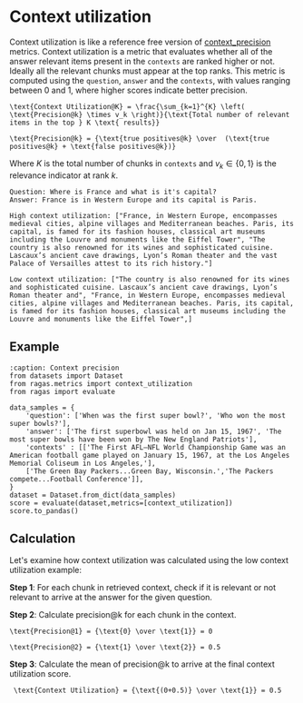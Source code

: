 # Context utilization

Context utilization is like a reference free version of [context_precision](context_precision.md) metrics. Context utilization is a metric that evaluates whether all of the answer relevant items present in the `contexts` are ranked higher or not. Ideally all the relevant chunks must appear at the top ranks. This metric is computed using the `question`, `answer` and the `contexts`, with values ranging between 0 and 1, where higher scores indicate better precision. 


```{math}
\text{Context Utilization@K} = \frac{\sum_{k=1}^{K} \left( \text{Precision@k} \times v_k \right)}{\text{Total number of relevant items in the top } K \text{ results}}
````

```{math}
\text{Precision@k} = {\text{true positives@k} \over  (\text{true positives@k} + \text{false positives@k})}
````


Where $K$ is the total number of chunks in `contexts` and $v_k \in \{0, 1\}$ is the relevance indicator at rank $k$.

```{hint}
Question: Where is France and what is it's capital?
Answer: France is in Western Europe and its capital is Paris.

High context utilization: ["France, in Western Europe, encompasses medieval cities, alpine villages and Mediterranean beaches. Paris, its capital, is famed for its fashion houses, classical art museums including the Louvre and monuments like the Eiffel Tower", "The country is also renowned for its wines and sophisticated cuisine. Lascaux’s ancient cave drawings, Lyon’s Roman theater and the vast Palace of Versailles attest to its rich history."]  

Low context utilization: ["The country is also renowned for its wines and sophisticated cuisine. Lascaux’s ancient cave drawings, Lyon’s Roman theater and", "France, in Western Europe, encompasses medieval cities, alpine villages and Mediterranean beaches. Paris, its capital, is famed for its fashion houses, classical art museums including the Louvre and monuments like the Eiffel Tower",]
```

## Example

```{code-block} python
:caption: Context precision
from datasets import Dataset 
from ragas.metrics import context_utilization
from ragas import evaluate

data_samples = {
    'question': ['When was the first super bowl?', 'Who won the most super bowls?'],
    'answer': ['The first superbowl was held on Jan 15, 1967', 'The most super bowls have been won by The New England Patriots'],
    'contexts' : [['The First AFL–NFL World Championship Game was an American football game played on January 15, 1967, at the Los Angeles Memorial Coliseum in Los Angeles,'], 
    ['The Green Bay Packers...Green Bay, Wisconsin.','The Packers compete...Football Conference']],
}
dataset = Dataset.from_dict(data_samples)
score = evaluate(dataset,metrics=[context_utilization])
score.to_pandas()
```

## Calculation 

Let's examine how context utilization was calculated using the low context utilization example:

**Step 1**: For each chunk in retrieved context, check if it is relevant or not relevant to arrive at the answer for the given question.

**Step 2**: Calculate precision@k for each chunk in the context.

```{math}
\text{Precision@1} = {\text{0} \over \text{1}} = 0
````

```{math}
\text{Precision@2} = {\text{1} \over \text{2}} = 0.5
````

**Step 3**: Calculate the mean of precision@k to arrive at the final context utilization score.

```{math}
 \text{Context Utilization} = {\text{(0+0.5)} \over \text{1}} = 0.5
```
